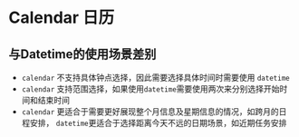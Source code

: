 # Calendar 日历

## 与Datetime的使用场景差别

+ `calendar` 不支持具体钟点选择，因此需要选择具体时间时需要使用 `datetime`
+ `calendar` 支持范围选择，如果使用`datetime`需要使用两次来分别选择开始时间和结束时间
+ `calendar` 更适合于需要更好展现整个月信息及星期信息的情况，如跨月的日程安排， `datetime`更适合于选择距离今天不远的日期场景，如近期任务安排